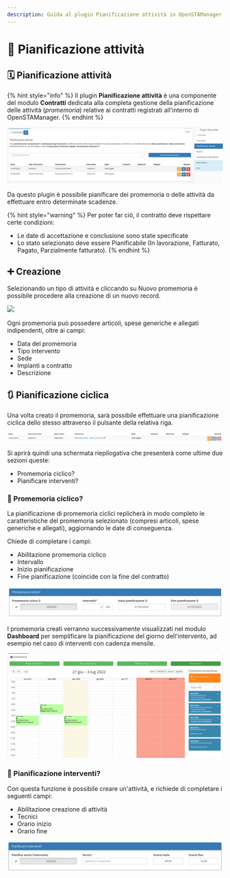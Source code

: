 ```yaml
---
description: Guida al plugin Pianificazione attività in OpenSTAManager
---
```


# 📅 Pianificazione attività

## 🗓️ Pianificazione attività

{% hint style="info" %}
Il plugin **Pianificazione attività** è una componente del modulo **Contratti** dedicata alla completa gestione della pianificazione delle attività (_promemoria_) relative ai contratti registrati all'interno di OpenSTAManager.
{% endhint %}

![](<../../../../.gitbook/assets/image (49) (1) (1) (1).png>)

Da questo plugin è possibile pianificare dei promemoria o delle attività da effettuare entro determinate scadenze.

{% hint style="warning" %}
Per poter far ciò, il contratto deve rispettare certe condizioni:

* Le date di accettazione e conclusione sono state specificate
* Lo stato selezionato deve essere Pianificabile (In lavorazione, Fatturato, Pagato, Parzialmente fatturato).
{% endhint %}

## ➕ Creazione

Selezionando un tipo di attività e cliccando su Nuovo promemoria è possibile procedere alla creazione di un nuovo record.

![](https://firebasestorage.googleapis.com/v0/b/gitbook-x-prod.appspot.com/o/spaces%2F-LZJeLg23eVDvrCv74U7-887967055%2Fuploads%2FE5znZCmDl0C79pbNImZF%2Ffile.png?alt=media)

Ogni promemoria può possedere articoli, spese generiche e allegati indipendenti, oltre ai campi:

* Data del promemoria
* Tipo intervento
* Sede
* Impianti a contratto
* Descrizione

## 🔃 Pianificazione ciclica

Una volta creato il promemoria, sarà possibile effettuare una pianificazione ciclica dello stesso attraverso il pulsante della relativa riga.

![Screenshot pianificazione ciclica](../../../../.gitbook/assets/Pianificazione.PNG)

Si aprirà quindi una schermata riepilogativa che presenterà come ultime due sezioni queste:

* Promemoria ciclico?
* Pianificare interventi?

### 🔂 Promemoria ciclico?

La pianificazione di promemoria ciclici replicherà in modo completo le caratteristiche del promemoria selezionato (compresi articoli, spese generiche e allegati), aggiornando le date di conseguenza.

Chiede di completare i campi:

* Abilitazione promemoria ciclico
* Intervallo
* Inizio pianificazione
* Fine pianificazione (coincide con la fine del contratto)

![](<../../../../.gitbook/assets/image (54) (1) (1) (1) (1).png>)

I promemoria creati verranno successivamente visualizzati nel modulo **Dashboard** per semplificare la pianificazione del giorno dell'intervento, ad esempio nel caso di interventi con cadenza mensile.

![](<../../../../.gitbook/assets/image (53) (1) (1) (1) (1).png>)

### 🔁 Pianificazione interventi?

Con questa funzione è possibile creare un'attività, e richiede di completare i seguenti campi:

* Abilitazione creazione di attività
* Tecnici
* Orario inizio
* Orario fine

![](<../../../../.gitbook/assets/image (95) (1) (1) (1).png>)
